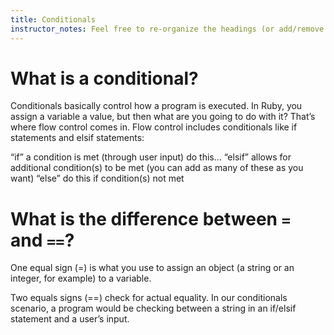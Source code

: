 ```yaml
---
title: Conditionals
instructor_notes: Feel free to re-organize the headings (or add/remove headings) below. We included the headings for your benefit, but it's 100% fine if you want to write your responses in some different structure.
---
```


# What is a conditional?

Conditionals basically control how a program is executed. In Ruby, you assign a variable a value, but then what are you going to do with it? That’s where flow control comes in. Flow control includes conditionals like if statements and elsif statements:

“if” a condition is met (through user input) do this…
“elsif” allows for additional condition(s) to be met (you can add as many of these as you want)
 “else” do this if condition(s) not met


# What is the difference between `=` and `==`?

One equal sign (=) is what you use to assign an object (a string or an integer, for example) to a variable.

Two equals signs (==) check for actual equality. In our conditionals scenario, a program would be checking between a string in an if/elsif statement and a user’s input. 
